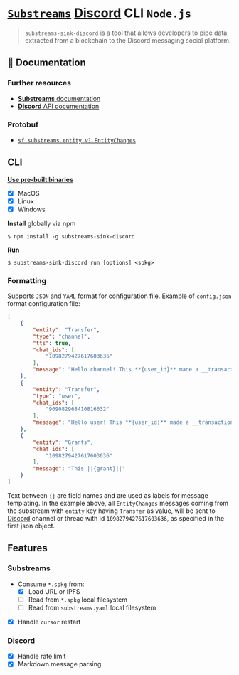 # [`Substreams`](https://substreams.streamingfast.io/) [Discord](https://discord.com/) CLI `Node.js`

<!-- [<img alt="github" src="" height="20">](https://github.com/pinax-network/substreams-sink-discord) -->
<!-- [<img alt="npm" src="" height="20">](https://www.npmjs.com/package/substreams-sink-discord) -->
<!-- [<img alt="GitHub Workflow Status" src="" height="20">](https://github.com/pinax-network/substreams-sink-discord/actions?query=branch%3Amain) -->

> `substreams-sink-discord` is a tool that allows developers to pipe data extracted from a blockchain to the Discord messaging social platform.

## 📖 Documentation

<!-- ### https://www.npmjs.com/package/substreams-sink-discord -->

### Further resources

- [**Substreams** documentation](https://substreams.streamingfast.io)
- [**Discord** API documentation](https://discord.com/developers/docs/intro)

### Protobuf

- [`sf.substreams.entity.v1.EntityChanges`](https://github.com/streamingfast/substreams-entity-change/blob/develop/proto/entity/v1/entity.proto)

## CLI
[**Use pre-built binaries**](https://github.com/pinax-network/substreams-sink-discord/releases)
- [x] MacOS
- [x] Linux
- [x] Windows

**Install** globally via npm
```
$ npm install -g substreams-sink-discord
```

**Run**
```
$ substreams-sink-discord run [options] <spkg>
```

### Formatting
Supports `JSON` and `YAML` format for configuration file. Example of `config.json` format configuration file:

```json
[
    {
        "entity": "Transfer",
        "type": "channel",
        "tts": true,
        "chat_ids": [
            "1098279427617603636"
        ],
        "message": "Hello channel! This **{user_id}** made a __transaction__ with id `{trx_id}`"
    },
    {
        "entity": "Transfer",
        "type": "user",
        "chat_ids": [
            "969082968410816632"
        ],
        "message": "Hello user! This **{user_id}** made a __transaction__ with id `{trx_id}`"
    },
    {
        "entity": "Grants",
        "chat_ids": [
            "1098279427617603636"
        ],
        "message": "This ||{grant}||"
    }
]
```

Text between `{}` are field names and are used as labels for message templating. In the example above, all `EntityChanges` messages coming from the substream with `entity` key having `Transfer` as value, will be sent to [Discord](https://discord.com/) channel or thread with id `1098279427617603636`, as specified in the first json object.

## Features

### Substreams

- Consume `*.spkg` from:
  - [x] Load URL or IPFS
  - [ ] Read from `*.spkg` local filesystem
  - [ ] Read from `substreams.yaml` local filesystem
- [x] Handle `cursor` restart

### Discord
- [x] Handle rate limit
- [x] Markdown message parsing